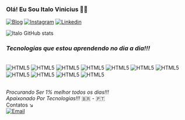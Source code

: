 ### Olá! Eu Sou Italo Vinicius 🙋‍♂️
[![Blog](https://img.shields.io/badge/Google_chrome-4285F4?style=for-the-badge&logo=Google-chrome&logoColor=white)](https://vercel.com/italovini01)
[![Instagram](https://img.shields.io/badge/Instagram-E4405F?style=for-the-badge&logo=instagram&logoColor=white)](https://www.instagram.com/italo_vini03/)
[![Linkedin](https://img.shields.io/badge/LinkedIn-0077B5?style=for-the-badge&logo=linkedin&logoColor=white)](https://www.linkedin.com/in/italoviniciusfullstackpython/)

![Italo GitHub stats](https://github-readme-stats.vercel.app/api?username=Italovini01&show_icons=true&theme=onedark)

###  <i>Tecnologias que estou aprendendo no dia a dia!!!</i>

<div style="display: inline_block"></br>
<img align="center" alt="HTML5" src="https://img.shields.io/badge/HTML5-E34F26?style=for-the-badge&logo=html5&logoColor=white" />
<img align="center" alt="HTML5" src="https://img.shields.io/badge/Sass-CC6699?style=for-the-badge&logo=sass&logoColor=white" />
<img align="center" alt="HTML5" src="https://img.shields.io/badge/Python-14354C?style=for-the-badge&logo=python&logoColor=white" />
<img align="center" alt="HTML5" src="https://img.shields.io/badge/JavaScript-323330?style=for-the-badge&logo=javascript&logoColor=F7DF1E" />
<img align="center" alt="HTML5" src="https://img.shields.io/badge/CSS-239120?&style=for-the-badge&logo=css3&logoColor=white" />
<img align="center" alt="HTML5" src="https://img.shields.io/badge/MySQL-00000F?style=for-the-badge&logo=mysql&logoColor=white" />
<img align="center" alt="HTML5" src="https://img.shields.io/badge/jQuery-0769AD?style=for-the-badge&logo=jquery&logoColor=white" />
<img align="center" alt="HTML5" src="https://img.shields.io/badge/Tailwind_CSS-38B2AC?style=for-the-badge&logo=tailwind-css&logoColor=white" />
<img align="center" alt="HTML5" src="https://img.shields.io/badge/Bootstrap-563D7C?style=for-the-badge&logo=bootstrap&logoColor=white" />
<img align="center" alt="HTML5" src="https://img.shields.io/badge/React_Native-20232A?style=for-the-badge&logo=react&logoColor=61DAFB" />
<img align="center" alt="HTML5" src="https://img.shields.io/badge/Django-092E20?style=for-the-badge&logo=django&logoColor=white" />
</div></br>

<i>Procurando Ser 1% melhor todos os dias!!!</i></br>
<i>Apaixonado Por Tecnologias!!!</i> 🇧🇷 - 🇵🇹 </br>
Contatos ↘️</br>
[![Email](https://img.shields.io/badge/Email-D14836?style=for-the-badge&logo=gmail&logoColor=white)](italorodrigues476@gmail.com)

